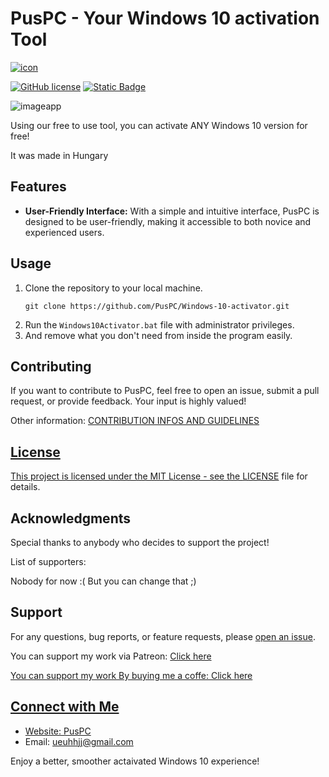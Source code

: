 <h1>PusPC - Your Windows 10 activation Tool</h1>

[![icon](https://github.com/PusPC/Pus/assets/136448868/76955a3c-c559-47c6-9af9-4f647a6e6b95)](https://PusPC.site)

[![GitHub license](https://img.shields.io/badge/license-MIT-blue.svg)](https://github.com/PusPC/Pus/blob/master/LICENSE) 
[![Static Badge](https://img.shields.io/badge/contributors-1-green)](https://github.com/PusPC)

![imageapp](https://github.com/PusPC/Pus/assets/136448868/f062d0ee-1c28-4af5-8cda-a2a03cf37be2)

<p>Using our free to use tool, you can activate ANY Windows 10 version for free!</p>
<p>It was made in Hungary</p>

<h2>Features</h2>

<ul>
  <li><strong>User-Friendly Interface:</strong> With a simple and intuitive interface, PusPC is designed to be user-friendly, making it accessible to both novice and experienced users.</li>
</ul>

<h2>Usage</h2>

<ol>
  <li>Clone the repository to your local machine.
    <pre><code>git clone https://github.com/PusPC/Windows-10-activator.git</code></pre>
  </li>
  <li>Run the <code>Windows10Activator.bat</code> file with administrator privileges.</li>
  <li>And remove what you don't need from inside the program easily.</li>
</ol>

<h2>Contributing</h2>

<p>If you want to contribute to PusPC, feel free to open an issue, submit a pull request, or provide feedback. Your input is highly valued!</p>
<p>Other information: <a href="https://github.com/PusPC/Pus/blob/main/CONTRIBUTING.md"</a>CONTRIBUTION INFOS AND GUIDELINES</p>

<h2>License</h2>

<p>This project is licensed under the MIT License - see the <a href="LICENSE">LICENSE</a> file for details.</p>

<h2>Acknowledgments</h2>

<p>Special thanks to anybody who decides to support the project!</p>
<p>List of supporters:</p>
<p>Nobody for now :( But you can change that ;)</p>

<h2>Support</h2>

<p>For any questions, bug reports, or feature requests, please <a href="https://github.com/PusPC/Pus/issues">open an issue</a>.</p>
<p>You can support my work via Patreon: <a href="https://www.patreon.com/Pus537"</a>Click here</p>
<p>You can support my work By buying me a coffe: <a href="https://www.buymeacoffee.com/PusPC"</a>Click here</p>

<h2>Connect with Me</h2>

<ul>
  <li>Website: <a href="https://puspc.site">PusPC</a></li>
  <li>Email: <a href="mailto:ueuhhjj@gmail.com">ueuhhjj@gmail.com</a></li>
</ul>

<p>Enjoy a better, smoother actaivated Windows 10 experience!</p>
